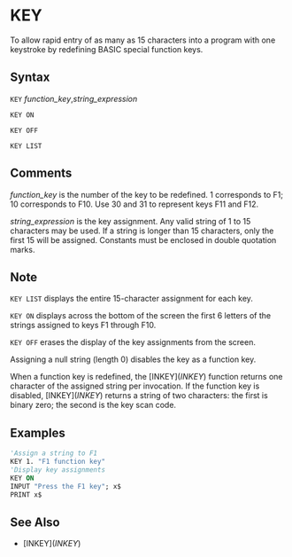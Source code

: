 # KEY

To allow rapid entry of as many as 15 characters into a program with one keystroke by redefining BASIC special function keys.

## Syntax

`KEY` *function_key*,*string_expression*

`KEY ON`

`KEY OFF`

`KEY LIST`

## Comments

*function_key* is the number of the key to be redefined. 1 corresponds to F1; 10 corresponds to F10. Use 30 and 31 to represent keys F11 and F12.

*string_expression* is the key assignment. Any valid string of 1 to 15 characters may be used. If a string is longer than 15 characters, only the first 15 will be assigned. Constants must be enclosed in double quotation marks.

## Note

`KEY LIST` displays the entire 15-character assignment for each key.

`KEY ON` displays across the bottom of the screen the first 6 letters of the strings assigned to keys F1 through F10.

`KEY OFF` erases the display of the key assignments from the screen.

Assigning a null string (length 0) disables the key as a function key.

When a function key is redefined, the [INKEY$](INKEY$) function returns one character of the assigned string per invocation. If the function key is disabled, [INKEY$](INKEY$) returns a string of two characters: the first is binary zero; the second is the key scan code.

## Examples

```vb
'Assign a string to F1
KEY 1. "F1 function key"
'Display key assignments
KEY ON
INPUT "Press the F1 key"; x$
PRINT x$
```

## See Also

- [INKEY$](INKEY$)
